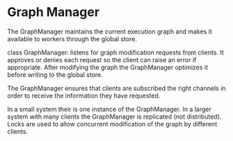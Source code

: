 # Graph Manager

The GraphManager maintains the current execution graph and makes it available to workers through the global store.

class GraphManager: listens for graph modification requests from clients.
It approves or denies each request so the client can raise an error if appropriate.
After modifying the graph the GraphManager optimizes it before writing to the global store.

The GraphManager ensures that clients are subscribed the right channels in order to receive the information they have requested.

In a small system their is one instance of the GraphManager.
In a larger system with many clients the GraphManager is replicated (not distributed).
Locks are used to allow concurrent modification of the graph by different clients.

